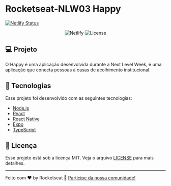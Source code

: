 # Rocketseat-NLW03 Happy


[![Netlify Status](https://api.netlify.com/api/v1/badges/094a0d38-6222-429a-8da3-ce426ce267dd/deploy-status)](https://happy-henriqueritter.netlify.app/)
<p align="center">
  <img alt="Netlify" src="https://api.netlify.com/api/v1/badges/094a0d38-6222-429a-8da3-ce426ce267dd/deploy-status">
  <img alt="License" src="https://img.shields.io/static/v1?label=license&message=MIT&color=15C3D6&labelColor=000000">
</p>


## 💻 Projeto

O Happy é uma aplicação desenvolvida durante a Next Level Week, é uma aplicação que conecta pessoas à casas de acolhimento institucional.


## 🚀 Tecnologias

Esse projeto foi desenvolvido com as seguintes tecnologias:

- [Node.js](https://nodejs.org/en/)
- [React](https://reactjs.org)
- [React Native](https://facebook.github.io/react-native/)
- [Expo](https://expo.io/)
- [TypeScript](https://www.typescriptlang.org/)

## :memo: Licença

Esse projeto está sob a licença MIT. Veja o arquivo [LICENSE](LICENSE.md) para mais detalhes.

---

Feito com ♥ by Rocketseat :wave: [Participe da nossa comunidade!](https://discordapp.com/invite/gCRAFhc)
